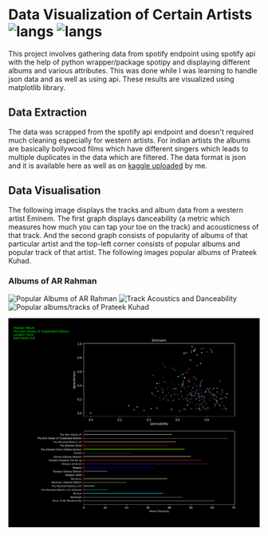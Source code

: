# Data Visualization of Certain Artists ![langs](https://img.shields.io/badge/Python-1784d4?style=flat&logo=python&logoColor=orange) ![langs](https://img.shields.io/badge/numpy-98f041?style=plastic&logo=numpy&logoColor=orange)

This project involves gathering data from spotify endpoint using spotify api with the help of python wrapper/package spotipy and displaying different albums and various attributes. This was done while I was learning to handle json data and as well as using api. These results are visualized using matplotlib library.
## Data Extraction
The data was scrapped from the spotify api endpoint and doesn't required much cleaning especially for western artists. For indian artists the albums are basically bollywood films which have different singers which leads to multiple duplicates in the data which are filtered.
The data format is json and it is available here as well as on [kaggle uploaded](https://www.kaggle.com/shameinew/spotify-artist-data-for-some-artists) by me.

## Data Visualisation
The following image displays the tracks and album data from a western artist Eminem.
The first graph displays danceability (a metric which measures how much you can tap your toe on the track) and acousticness of that track. And the second graph consists of popularity of albums of that particular artist and the top-left corner consists of popular albums and popular track of that artist.
The following images popular albums of Prateek Kuhad.
### Albums of AR Rahman
![Popular Albums of AR Rahman](https://drive.google.com/uc?export=view&id=1Su-Ebb1cq9DLZAO4P5drIT6VeMVP1V32)
![Track Acoustics and Danceability](https://drive.google.com/uc?export=view&id=13MsuGiNrihR2WrIhEnUY6557q2xcp3hL)
![Popular albums/tracks of Prateek Kuhad](https://drive.google.com/file/d/1eRfVjxC6LV7zZz9KezcXE8CmaHKTiKQ2/view)

!['Deducing Popular album of Eminem'](https://github.com/shamEiNew/musicplot/blob/master/ims/Eminem.png)

